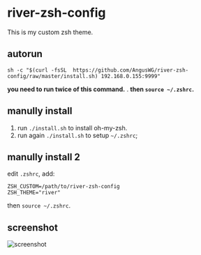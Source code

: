# river-zsh-config

This is my custom zsh theme.

## autorun

    sh -c "$(curl -fsSL  https://github.com/AngusWG/river-zsh-config/raw/master/install.sh) 192.168.0.155:9999"

**you need to run twice of this command.** .
**then `source ~/.zshrc`.**

## manully install

1. run `./install.sh` to install oh-my-zsh.
2. run again `./install.sh` to setup `~/.zshrc`;  

## manully install 2

edit `.zshrc`, add:

    ZSH_CUSTOM=/path/to/river-zsh-config
    ZSH_THEME="river"

then `source ~/.zshrc`.

## screenshot

![screenshot](https://github.com/revir/river-zsh-config/raw/master/screenshot.png)
